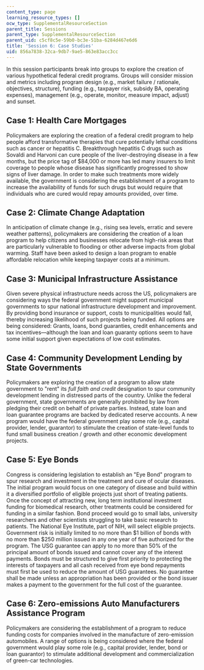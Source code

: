 ```yaml
---
content_type: page
learning_resource_types: []
ocw_type: SupplementalResourceSection
parent_title: Sessions
parent_type: SupplementalResourceSection
parent_uid: c5cf8c5e-59b0-bc3e-51ba-6284d467e6d6
title: 'Session 6: Case Studies'
uid: 856a7838-32ca-9db7-9ae5-863e83acc3cc
---
```


In this session participants break into groups to explore the creation of various hypothetical federal credit programs. Groups will consider mission and metrics including program design (e.g., market failure / rationale, objectives, structure), funding (e.g., taxpayer risk, subsidy BA, operating expenses), management (e.g., operate, monitor, measure impact, adjust) and sunset.

Case 1: Health Care Mortgages
-----------------------------

Policymakers are exploring the creation of a federal credit program to help people afford transformative therapies that cure potentially lethal conditions such as cancer or hepatitis C. Breakthrough hepatitis C drugs such as Sovaldi and Harvoni can cure people of the liver-destroying disease in a few months, but the price tag of $84,000 or more has led many insurers to limit coverage to people whose disease has significantly progressed to show signs of liver damage. In order to make such treatments more widely available, the government is considering the establishment of a program to increase the availability of funds for such drugs but would require that individuals who are cured would repay amounts provided, over time.

Case 2: Climate Change Adaptation
---------------------------------

In anticipation of climate change (e.g., rising sea levels, erratic and severe weather patterns), policymakers are considering the creation of a loan program to help citizens and businesses relocate from high-risk areas that are particularly vulnerable to flooding or other adverse impacts from global warming. Staff have been asked to design a loan program to enable affordable relocation while keeping taxpayer costs at a minimum.

Case 3: Municipal Infrastructure Assistance
-------------------------------------------

Given severe physical infrastructure needs across the US, policymakers are considering ways the federal government might support municipal governments to spur national infrastructure development and improvement. By providing bond insurance or support, costs to municipalities would fall, thereby increasing likelihood of such projects being funded. All options are being considered: Grants, loans, bond guaranties, credit enhancements and tax incentives—although the loan and loan guaranty options seem to have some initial support given expectations of low cost estimates.

Case 4: Community Development Lending by State Governments
----------------------------------------------------------

Policymakers are exploring the creation of a program to allow state government to "rent" its _full faith and credit_ designation to spur community development lending in distressed parts of the country. Unlike the federal government, state governments are generally prohibited by law from pledging their credit on behalf of private parties. Instead, state loan and loan guarantee programs are backed by dedicated reserve accounts. A new program would have the federal government play some role (e.g., capital provider, lender, guarantor) to stimulate the creation of state-level funds to fund small business creation / growth and other economic development projects.

Case 5: Eye Bonds
-----------------

Congress is considering legislation to establish an "Eye Bond" program to spur research and investment in the treatment and cure of ocular diseases. The initial program would focus on one category of disease and build within it a diversified portfolio of eligible projects just short of treating patients. Once the concept of attracting new, long term institutional investment funding for biomedical research, other treatments could be considered for funding in a similar fashion. Bond proceed would go to small labs, university researchers and other scientists struggling to take basic research to patients. The National Eye Institute, part of NIH, will select eligible projects. Government risk is initially limited to no more than $1 billion of bonds with no more than $250 million issued in any one year of five authorized for the program. The USG guarantee can apply to no more than 50% of the principal amount of bonds issued and cannot cover any of the interest payments. Bonds must be structured to give first priority to protecting the interests of taxpayers and all cash received from eye bond repayments must first be used to reduce the amount of USG guarantees. No guarantee shall be made unless an appropriation has been provided or the bond issuer makes a payment to the government for the full cost of the guarantee.

Case 6: Zero-emissions Auto Manufacturers Assistance Program
------------------------------------------------------------

Policymakers are considering the establishment of a program to reduce funding costs for companies involved in the manufacture of zero-emission automobiles. A range of options is being considered where the federal government would play some role (e.g., capital provider, lender, bond or loan guarantor) to stimulate additional development and commercialization of green-car technologies.